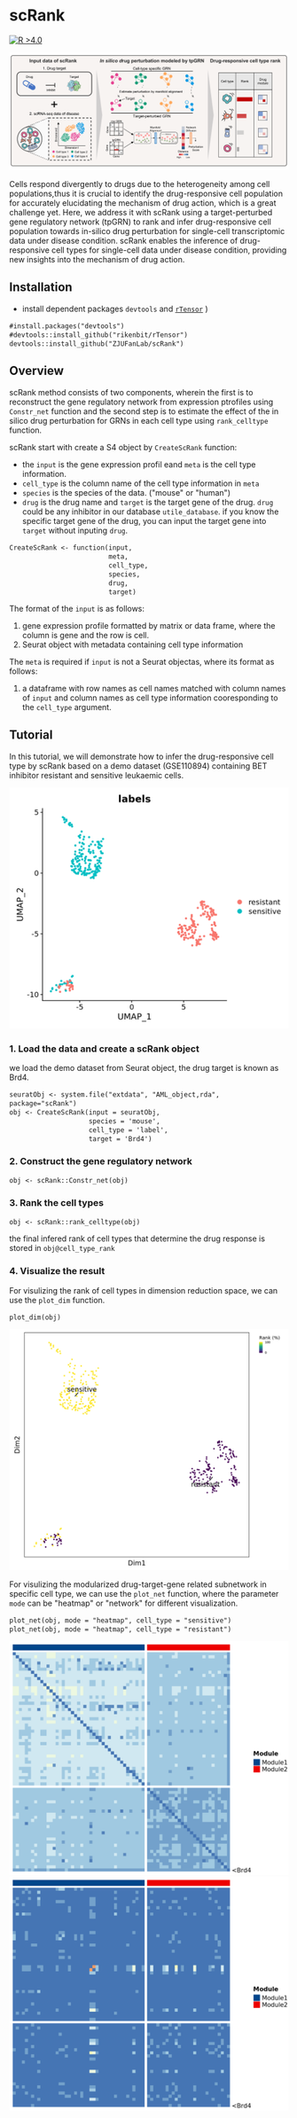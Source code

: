 # scRank
[![R >4.0](https://img.shields.io/badge/R-%3E%3D4.0-brightgreen)](https://www.r-project.org/)

<img src='https://github.com/ZJUFanLab/scRank/blob/main/img/workflow.png'>


Cells respond divergently to drugs due to the heterogeneity among cell populations,thus it is crucial to identify the drug-responsive cell population for accurately
elucidating the mechanism of drug action, which is a great challenge yet. Here, we
address it with scRank using a target-perturbed gene regulatory network (tpGRN) to rank and infer drug-responsive cell population towards in-silico drug perturbation for single-cell transcriptomic data under disease condition. scRank enables the inference of drug-responsive cell types for single-cell data under disease condition, providing new insights into the mechanism of drug action. 

## Installation
- install dependent packages `devtools` and [`rTensor`](https://github.com/rikenbit/rTensor)
)
```{r}
#install.packages("devtools")
#devtools::install_github("rikenbit/rTensor")
devtools::install_github("ZJUFanLab/scRank")
```

## Overview
scRank method consists of two components, wherein the first is to reconstruct the gene regulatory network from expression ptrofiles using `Constr_net` function and the second step is to estimate the effect of the in silico drug perturbation for GRNs in each cell type using `rank_celltype` function. 

scRank start with create a S4 object by `CreateScRank` function:
- the `input` is the gene expression profil eand `meta` is the cell type information. 
- `cell_type` is the column name of the cell type information in `meta` 
- `species` is the species of the data. ("mouse" or "human")
- `drug` is the drug name and `target` is the target gene of the drug. `drug` could be any inhibitor in our database `utile_database`. if you know the specific target gene of the drug, you can input the target gene into `target` without inputing `drug`.

```{r}
CreateScRank <- function(input,
                         meta,
                         cell_type,
                         species,
                         drug,
                         target)
```

The format of the `input` is as follows:
1. gene expression profile formatted by matrix or data frame, where the column is gene and the row is cell.
2. Seurat object with metadata containing cell type information

The `meta` is required if `input` is not a Seurat objectas, where its format as follows:
1. a dataframe with row names as cell names matched with column names of `input` and column names as cell type information cooresponding to the `cell_type` argument.

## Tutorial
In this tutorial, we will demonstrate how to  infer the drug-responsive cell type by scRank based on a demo dataset (GSE110894) containing BET inhibitor resistant and sensitive leukaemic cells.

<img src='https://github.com/ZJUFanLab/scRank/blob/main/img/original_data.png'>

### 1. Load the data and create a scRank object
we load the demo dataset from Seurat object, the drug target is known as Brd4.



```{r}
seuratObj <- system.file("extdata", "AML_object,rda", package="scRank")
obj <- CreateScRank(input = seuratObj,
                    species = 'mouse',
                    cell_type = 'label',
                    target = 'Brd4')
```

### 2. Construct the gene regulatory network
```{r}
obj <- scRank::Constr_net(obj)
```

### 3. Rank the cell types
```{r}
obj <- scRank::rank_celltype(obj)
```

the final infered rank of cell types that determine the drug response is stored in `obj@cell_type_rank`

### 4. Visualize the result
For visulizing the rank of cell types in dimension reduction space, we can use the `plot_dim` function.

```{r}
plot_dim(obj)
```
<img src='https://github.com/ZJUFanLab/scRank/blob/main/img/scRank_data.png'>

For visulizing the modularized drug-target-gene related subnetwork in specific cell type, we can use the `plot_net` function, where the parameter `mode` can be "heatmap" or "network" for different visualization.

```{r}
plot_net(obj, mode = "heatmap", cell_type = "sensitive")
plot_net(obj, mode = "heatmap", cell_type = "resistant")
```
<img src='https://github.com/ZJUFanLab/scRank/blob/main/img/sensitive_net.png'>
<img src='https://github.com/ZJUFanLab/scRank/blob/main/img/resistant_net.png'>

